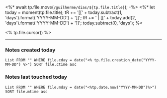 <%*
await tp.file.move(`/guilherme/dias/${tp.file.title}`);
-%>
<%*
let today = moment(tp.file.title);
tR += '[[' + today.subtract(1, 'days').format('YYYY-MM-DD') + ']]';
tR += ' | [[' + today.add(2, 'days').format('YYYY-MM-DD') + ']]';
today.subtract(0, 'days');
%>

<% tp.file.cursor() %>


---
### Notes created today
```dataview
List FROM "" WHERE file.cday = date("<% tp.file.creation_date("YYYY-MM-DD") %>") SORT file.ctime asc
```

### Notes last touched today
```dataview
List FROM "" WHERE file.mday = date("<%tp.date.now("YYYY-MM-DD")%>") SORT file.mtime asc
```